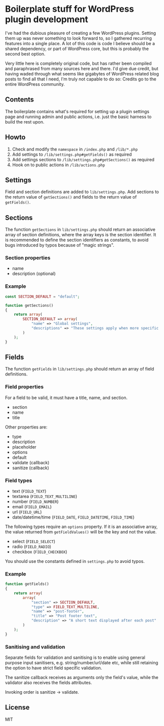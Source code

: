 # Boilerplate stuff for WordPress plugin development

I've had the dubious pleasure of creating a few WordPress plugins. Setting them up was never something to look forward to, so I gathered recurring features into a single place. A lot of this code is code I believe should be a shared dependency, or part of WordPress core, but this is probably the second best option.

Very little here is completely original code, but has rather been compiled and paraphrased from many sources here and there. I'd give due credit, but having waded through what seems like gigabytes of WordPress related blog posts to find all that I need, I'm truly not capable to do so: Credits go to the entire WordPress community.

## Contents

The boilerplate contains what's required for setting up a plugin settings page and running admin and public actions, i.e. just the basic harness to build the rest upon.

## Howto

1. Check and modify the `namespace` in `/index.php` and `/lib/*.php`
2. Add settings to `/lib/settings.php#getFields()` as required
3. Add settings sections to `/lib/settings.php#getSections()` as required
4. Hook on to public actions in `/lib/actions.php`

## Settings

Field and section definitions are added to `lib/settings.php`. Add sections to the return value of `getSections()` and fields to the return value of `getFields()`.

## Sections

The function `getSections` in `lib/settings.php` should return an associative array of section definitions, where the array keys is the section identifier. It is recommended to define the section identifiers as constants, to avoid bugs introduced by typos because of "magic strings".

### Section properties

- name
- description (optional)

### Example

```php
const SECTION_DEFAULT = "default";

function getSections()
{
    return array(
        SECTION_DEFAULT => array(
            "name" => "Global settings",
            "descriptions" => "These settings apply when more specific settings don't exist"
        )
    );
}
```

## Fields

The function `getFields` in `lib/settings.php` should return an array of field definitions.

### Field properties

For a field to be valid, it must have a title, name, and section.

- section
- name
- title

Other properties are:

- type
- description
- placeholder
- options
- default
- validate (callback)
- sanitize (callback)

### Field types

- text (`FIELD_TEXT`)
- textarea (`FIELD_TEXT_MULTILINE`)
- number (`FIELD_NUMBER`)
- email (`FIELD_EMAIL`)
- url (`FIELD_URL`)
- date/datetime/time (`FIELD_DATE`, `FIELD_DATETIME`, `FIELD_TIME`)

The following types require an `options` property. If it is an associative array, the value returned from `getFieldValues()` will be the key and not the value.

- select (`FIELD_SELECT`)
- radio (`FIELD_RADIO`)
- checkbox (`FIELD_CHECKBOX`)

You should use the constants defined in `settings.php` to avoid typos.

### Example

```php
function getFields()
{
    return array(
        array(
            "section" => SECTION_DEFAULT,
            "type" => FIELD_TEXT_MULTILINE,
            "name" => "post-footer",
            "title" => "Post footer text",
            "description" => "A short text displayed after each post"
        )
    );
}
```

### Sanitising and validation

Separate fields for validation and sanitising is to enable using general purpose input sanitisers, e.g. string/number/url/date etc, while still retaining the option to have strict field specific validation.

The sanitize callback receives as arguments only the field's value, while the validator also receives the fields attributes.

Invoking order is sanitize -> validate.

## License

MIT
